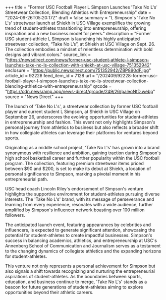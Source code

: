 +++
title = "Former USC Football Player L Simpson Launches 'Take No L's' Streetwear Collection, Blending Athletics with Entrepreneurship"
date = "2024-09-26T05:20:17Z"
draft = false
summary = "L Simpson's 'Take No L's' streetwear launch at Shiekh in USC Village exemplifies the growing trend of student-athletes transitioning into entrepreneurship, offering inspiration and a new business model for peers."
description = "Former USC student-athlete L Simpson is launching his highly anticipated streetwear collection, “Take No L’s”, at Shiekh at USC Village on Sept. 26. The collection embodies a mindset of relentless determination with bold designs and vibrant colors."
source_link = "https://newsdirect.com/news/former-usc-student-athlete-l-simpson-launches-take-no-ls-collection-with-shiekh-at-usc-village-751352942"
enclosure = "https://public.newsdirect.com/751352942/ZBP890dF.jpg"
article_id = 92228
feed_item_id = 7128
url = "/202409/92228-former-usc-football-player-l-simpson-launches-take-no-ls-streetwear-collection-blending-athletics-with-entrepreneurship"
qrcode = "https://cdn.newsramp.app/news-direct/qrcode/249/26/paleoNtD.webp"
source = "News Direct"
+++

<p>The launch of 'Take No L's', a streetwear collection by former USC football player and current student L Simpson, at Shiekh in USC Village on September 26, underscores the evolving opportunities for student-athletes in entrepreneurship and fashion. This event not only highlights Simpson's personal journey from athletics to business but also reflects a broader shift in how collegiate athletes can leverage their platforms for ventures beyond sports.</p><p>Originating as a middle school project, 'Take No L's' has grown into a brand synonymous with resilience and ambition, gaining traction during Simpson's high school basketball career and further popularity within the USC football program. The collection, featuring premium streetwear items priced between $90 and $200, is set to make its debut at Shiekh, a location of personal significance to Simpson, marking a pivotal moment in his entrepreneurial path.</p><p>USC head coach Lincoln Riley's endorsement of Simpson's venture highlights the supportive environment for student-athletes pursuing diverse interests. The 'Take No L's' brand, with its message of perseverance and learning from every experience, resonates with a wide audience, further amplified by Simpson's influencer network boasting over 100 million followers.</p><p>The anticipated launch event, featuring appearances by celebrities and influencers, is expected to generate significant attention, showcasing the potential for student-athletes to create impactful businesses. Simpson's success in balancing academics, athletics, and entrepreneurship at USC's Annenberg School of Communication and Journalism serves as a testament to the changing dynamics of collegiate athletics and the expanding horizons for student-athletes.</p><p>This venture not only represents a personal achievement for Simpson but also signals a shift towards recognizing and nurturing the entrepreneurial aspirations of student-athletes. As the boundaries between sports, education, and business continue to merge, 'Take No L's' stands as a beacon for future generations of student-athletes aiming to explore opportunities beyond their athletic careers.</p>